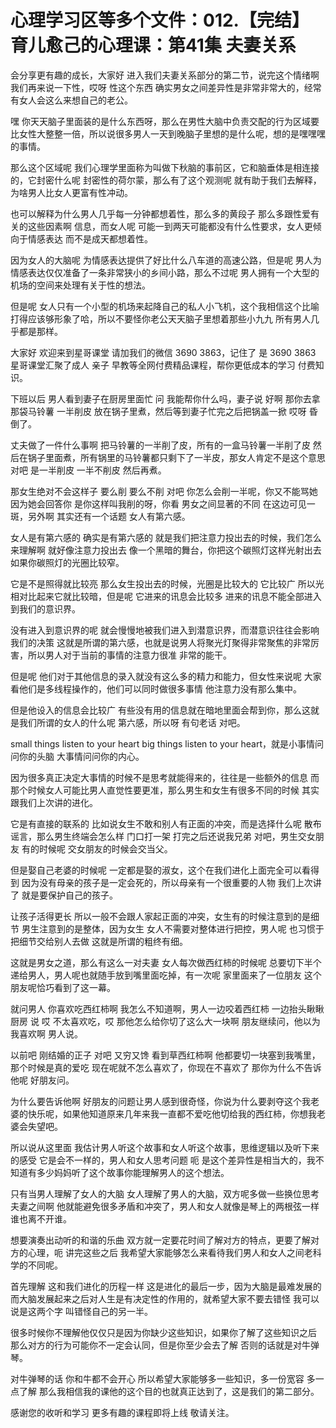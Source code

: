 # 心理学习区等多个文件：012.【完结】育儿愈己的心理课：第41集 夫妻关系

会分享更有趣的成长，大家好 进入我们夫妻关系部分的第二节，说完这个情绪啊 我们再来说一下性，哎呀 性这个东西 确实男女之间差异性是非常非常大的，经常有女人会这么来想自己的老公。

嘿 你天天脑子里面装的是什么东西呀，那么在男性大脑中负责交配的行为区域要比女性大整整一倍，所以说很多男人一天到晚脑子里想的是什么呢，想的是嘿嘿嘿的事情。

那么这个区域呢 我们心理学里面称为叫做下秋脑的事前区，它和脑垂体是相连接的，它封密什么呢 封密性的荷尔蒙，那么有了这个观测呢 就有助于我们去解释，为啥男人比女人更富有性冲动。

也可以解释为什么男人几乎每一分钟都想着性，那么多的黄段子 那么多跟性爱有关的这些因素啊 信息，而女人呢 可能一到两天可能都没有什么性要求，女人更倾向于情感表达 而不是成天都想着性。

因为女人的大脑呢 为情感表达提供了好比什么八车道的高速公路，但是呢 男人为情感表达仅仅准备了一条非常狭小的乡间小路，那么不过呢 男人拥有一个大型的机场的空间来处理有关于性的想法。

但是呢 女人只有一个小型的机场来起降自己的私人小飞机，这个我相信这个比喻打得应该够形象了哈，所以不要怪你老公天天脑子里想着那些小九九 所有男人几乎都是那样。

大家好 欢迎来到星哥课堂 请加我们的微信 3690 3863，记住了 是 3690 3863 星哥课堂汇聚了成人 亲子 早教等全网付费精品课程，帮你更低成本的学习 付费知识。

下班以后 男人看到妻子在厨房里面忙 问 我能帮你什么吗，妻子说 好啊 那你去拿那袋马铃薯 一半削皮 放在锅子里煮，然后等到妻子忙完之后把锅盖一掀 哎呀 昏倒了。

丈夫做了一件什么事啊 把马铃薯的一半削了皮，所有的一盒马铃薯一半削了皮 然后在锅子里面煮，所有锅里的马铃薯都只剩下了一半皮，那女人肯定不是这个意思 对吧 是一半削皮 一半不削皮 然后再煮。

那女生绝对不会这样子 要么削 要么不削 对吧 你怎么会削一半呢，你又不能骂她 因为她会回答你 是你这样叫我削的呀，你看 男女之间显著的不同 在这边可见一斑，另外啊 其实还有一个话题 女人有第六感。

女人是有第六感的 确实是有第六感的 就是我们把注意力投出去的时候，我们怎么来理解啊 就好像注意力投出去 像一个黑暗的舞台，你把这个碳照灯这样光射出去 如果你碳照灯的光圈比较窄。

它是不是照得就比较亮 那么女生投出去的时候，光圈是比较大的 它比较广 所以光相对比起来它就比较暗，但是呢 它进来的讯息会比较多 进来的讯息不能全部进入到我们的意识界。

没有进入到意识界的呢 就会慢慢地被我们进入到潜意识界，而潜意识往往会影响我们的决策 这就是所谓的第六感，也就是说男人将聚光灯聚得非常聚焦的非常厉害，所以男人对于当前的事情的注意力很准 非常的能干。

但是呢 他们对于其他信息的录入就没有这么多的精力和能力，但女性来说呢 大家看他们是多线程操作的，他们可以同时做很多事情 他注意力没有那么集中。

但是他设入的信息会比较广 有些没有用的信息就在暗地里面会帮到你，那么这就是我们所谓的女人的什么呢 第六感，所以呀 有句老话 对吧。

small things listen to your heart big things listen to your heart，就是小事情问问你的头脑 大事情问问你的内心。

因为很多真正决定大事情的时候不是思考就能得来的，往往是一些额外的信息 而那个时候女人可能比男人直觉性要更准，那么男生和女生有很多不同的时候 其实跟我们上次讲的进化。

它是有直接的联系的 比如说女生不敢和别人有正面的冲突，而是选择什么呢 散布谣言，那么男生终端会怎么样 门口打一架 打完之后还说我兄弟 对吧，男生交女朋友 有的时候呢 交女朋友的时候会交当父。

但是娶自己老婆的时候呢 一定都是娶的淑女，这个在我们进化上面完全可以看得到 因为没有母亲的孩子是一定会死的，所以母亲有一个很重要的人物 我们上次讲了 就是要保护自己的孩子。

让孩子活得更长 所以一般不会跟人家起正面的冲突，女生有的时候注意到的是细节 男生注意到的是整体，因为女生 女人不需要对整体进行把控，男人呢 也习惯于把细节交给别人去做 这就是所谓的粗终有细。

这就是男女之道，那么有这么一对夫妻 女人每次做西红柿的时候呢 总要切下半个递给男人，男人呢也就随手放到嘴里面吃掉，有一次呢 家里面来了一位朋友 这个朋友呢恰巧看到了这一幕。

就问男人 你喜欢吃西红柿啊 我怎么不知道啊，男人一边咬着西红柿 一边抬头瞅瞅厨房 说 哎 不太喜欢吃，哎 那他怎么给你切了这么大一块啊 朋友继续问，他以为我喜欢啊 男人说。

以前吧 刚结婚的正子 对吧 又穷又馋 看到草西红柿啊 他都要切一块塞到我嘴里，那个时候是真的爱吃 现在呢就不怎么喜欢了，你现在不喜欢了 那你为什么不告诉他呢 好朋友问。

为什么要告诉他啊 好朋友的问题让男人感到很奇怪，你说为什么要剥夺这个我老婆的快乐呢，如果他知道原来几年来我一直都不爱吃他切给我的西红柿，你想我老婆会失望吧。

所以说从这里面 我估计男人听这个故事和女人听这个故事，思维逻辑以及听下来的感受 它是会不一样的，男人和女人思考问题 呃 是这个差异性是相当大的，我不知道有多少妈妈听了这个故事你能理解男人的这个想法。

只有当男人理解了女人的大脑 女人理解了男人的大脑，双方呢多做一些换位思考 夫妻之间啊 他就能避免很多矛盾和冲突了，男人和女人就像是琴上的两根弦一样 谁也离不开谁。

想要演奏出动听的和谐的乐曲 双方就一定要花时间了解对方的特点，更要了解对方的心理，呃 讲完这些之后 我希望大家能够怎么来看待我们男人和女人之间老科学的不同呢。

首先理解 这和我们进化的历程一样 这是进化的最后一步，因为大脑是最难发展的 而大脑发展起来之后对人生是有决定性的作用的，就希望大家不要去错怪 我可以说是这两个字 叫错怪自己的另一半。

很多时候你不理解他仅仅只是因为你缺少这些知识，如果你了解了这些知识之后 那么对方的行为可能你不一定会认同，但是你至少会去了解 否则的话就是对牛弹琴。

对牛弹琴的话 你和牛都不会开心 所以希望大家能够多一些知识，多一份宽容 多一点了解 那么我相信我的课他的这个目的也就真正达到了，这是我们的第二部分。

感谢您的收听和学习 更多有趣的课程即将上线 敬请关注。